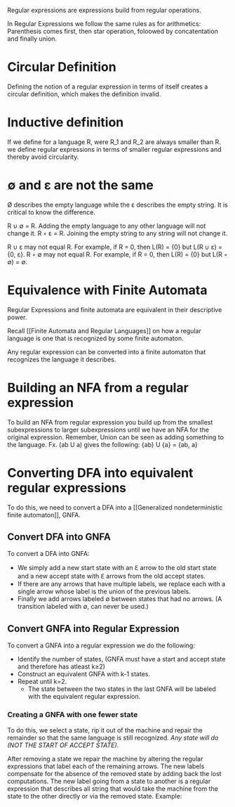 Regular expressions are expressions build from regular operations.

In Regular Expressions we follow the same rules as for arithmetics:
Parenthesis comes first, then star operation, foloowed by concatentation and finally union.

# Circular Definition
Defining the notion of a regular expression in terms of itself creates a circular definition, which makes the definition invalid.

# Inductive definition
If we define for a language R, were R_1 and R_2 are always smaller than R. we define regular expressions in terms of smaller regular expressions and thereby avoid circularity.

# ∅ and ε are not the same
Ø describes the empty language while the ε describes the empty string. It is critical to know the difference.

R ∪ ∅ = R.
Adding the empty language to any other language will not change it.
R ◦ ε = R.
Joining the empty string to any string will not change it.

R ∪ ε may not equal R.
For example, if R = 0, then L(R) = {0} but L(R ∪ ε) = {0, ε}.
R ◦ ∅ may not equal R.
For example, if R = 0, then L(R) = {0} but L(R ◦ ∅) = ∅.



# Equivalence with Finite Automata
Regular Expressions and finite automata are equivalent in their descriptive power.

Recall [[Finite Automata and Regular Languages]] on how a regular language is one that is recognized by some finite automaton.

Any regular expression can be converted into a finite automaton that recognizes the language it describes.


# Building an NFA from a regular expression
To build an NFA from regular expression you build up from the smallest subexpressions to larger subexpressions until we have an NFA for the original expression.
Remember, Union can be seen as adding something to the language. Fx. (ab U a) gives the following:
{ab} U {a} = {ab, a}

# Converting DFA into equivalent regular expressions

To do this, we need to convert a DFA into a [[Generalized nondeterministic finite automaton]], GNFA. 

## Convert DFA into GNFA
To convert a DFA into GNFA:
* We simply add a new start state with an ℇ arrow to the old start state and a new accept state with ℇ arrows from the old accept states.
* If there are any arrows that have multiple labels, we replace each with a single arrow whose label is the union of the previous labels.
* Finally we add arrows labeled ∅ between states that had no arrows. (A transition labeled with ∅, can never be used.)

## Convert GNFA into Regular Expression
To convert a GNFA into a regular expression we do the following:
* Identify the number of states, (GNFA must have a start and accept state and therefore has atleast k≥2)
* Construct an equivalent GNFA with k-1 states.
* Repeat until k=2.
	* The state between the two states in the last GNFA will be labeled with the equivalent regular expression.

### Creating a GNFA with one fewer state
To do this, we select a state, rip it out of the machine and repair the remainder so that the same language is still recognized. *Any state will do (NOT THE START OF ACCEPT STATE)*.

After removing a state we repair the machine by altering the regular expressions that label each of the remaining arrows. The new labels compensate for the absence of the removed state by adding back the lost computations. The new label going from a state to another is a regular expression that describes all string that would take the machine from the state to the other directly or via the removed state. Example: 